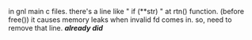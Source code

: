 in gnl main c files.
there's a line like " if (**str) " at rtn() function. (before free())
it causes memory leaks when invalid fd comes in.
so, need to remove that line.
*****already did*****
